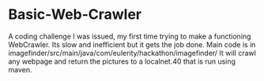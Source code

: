 # Basic-Web-Crawler
A coding challenge I was issued, my first time trying to make a functioning WebCrawler. Its slow and inefficient but it gets the job done. 
Main code is in imagefinder/src/main/java/com/eulerity/hackathon/imagefinder/ It will crawl any webpage and return the pictures to a localnet.40 that is run using maven. 
